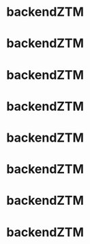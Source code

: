 # backendZTM
# backendZTM
# backendZTM
# backendZTM
# backendZTM
# backendZTM
# backendZTM
# backendZTM
